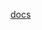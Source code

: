 
[docs](https://raw.githubusercontent.com/LogisticsPet/aws-account-bootstrap/refs/heads/main/README.md ':include') 
